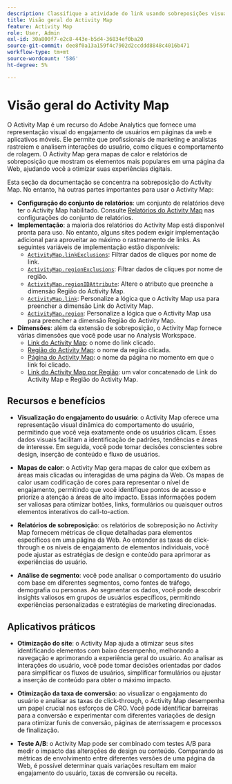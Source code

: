 ```yaml
---
description: Classifique a atividade do link usando sobreposições visuais para monitorar a participação do público-alvo nas páginas da Web.
title: Visão geral do Activity Map
feature: Activity Map
role: User, Admin
exl-id: 30a800f7-e2c8-443e-b5d4-36834ef0ba20
source-git-commit: dee8f0a13a159f4c7902d2ccddd8848c4016b471
workflow-type: tm+mt
source-wordcount: '586'
ht-degree: 5%

---
```


# Visão geral do Activity Map

O Activity Map é um recurso do Adobe Analytics que fornece uma representação visual do engajamento de usuários em páginas da web e aplicativos móveis. Ele permite que profissionais de marketing e analistas rastreiem e analisem interações do usuário, como cliques e comportamento de rolagem. O Activity Map gera mapas de calor e relatórios de sobreposição que mostram os elementos mais populares em uma página da Web, ajudando você a otimizar suas experiências digitais.

Esta seção da documentação se concentra na sobreposição do Activity Map. No entanto, há outras partes importantes para usar o Activity Map:

* **Configuração do conjunto de relatórios**: um conjunto de relatórios deve ter o Activity Map habilitado. Consulte [Relatórios do Activity Map](/help/admin/admin/c-manage-report-suites/c-edit-report-suites/activity-map.md) nas configurações do conjunto de relatórios.
* **Implementação**: a maioria dos relatórios do Activity Map está disponível pronta para uso. No entanto, alguns sites podem exigir implementação adicional para aproveitar ao máximo o rastreamento de links. As seguintes variáveis de implementação estão disponíveis:
   * [`ActivityMap.linkExclusions`](/help/implement/vars/config-vars/activitymap-linkexclusions.md): Filtrar dados de cliques por nome de link.
   * [`ActivityMap.regionExclusions`](/help/implement/vars/config-vars/activitymap-regionexclusions.md): Filtrar dados de cliques por nome de região.
   * [`ActivityMap.regionIDAttribute`](/help/implement/vars/config-vars/activitymap-regionidattribute.md): Altere o atributo que preenche a dimensão Região do Activity Map.
   * [`ActivityMap.link`](/help/implement/vars/functions/activitymap-link.md): Personalize a lógica que o Activity Map usa para preencher a dimensão Link do Activity Map.
   * [`ActivityMap.region`](/help/implement/vars/functions/activitymap-region.md): Personalize a lógica que o Activity Map usa para preencher a dimensão Região do Activity Map.
* **Dimensões**: além da extensão de sobreposição, o Activity Map fornece várias dimensões que você pode usar no Analysis Workspace.
   * [Link do Activity Map](/help/components/dimensions/activity-map-link.md): o nome do link clicado.
   * [Região do Activity Map](/help/components/dimensions/activity-map-region.md): o nome da região clicada.
   * [Página do Activity Map](/help/components/dimensions/activity-map-page.md): o nome da página no momento em que o link foi clicado.
   * [Link do Activity Map por Região](/help/components/dimensions/activity-map-link-by-region.md): um valor concatenado de Link do Activity Map e Região do Activity Map.

## Recursos e benefícios

* **Visualização do engajamento do usuário**: o Activity Map oferece uma representação visual dinâmica do comportamento do usuário, permitindo que você veja exatamente onde os usuários clicam. Esses dados visuais facilitam a identificação de padrões, tendências e áreas de interesse. Em seguida, você pode tomar decisões conscientes sobre design, inserção de conteúdo e fluxo de usuários.

* **Mapas de calor**: o Activity Map gera mapas de calor que exibem as áreas mais clicadas ou interagidas de uma página da Web. Os mapas de calor usam codificação de cores para representar o nível de engajamento, permitindo que você identifique pontos de acesso e priorize a atenção a áreas de alto impacto. Essas informações podem ser valiosas para otimizar botões, links, formulários ou quaisquer outros elementos interativos do call-to-action.

* **Relatórios de sobreposição**: os relatórios de sobreposição no Activity Map fornecem métricas de clique detalhadas para elementos específicos em uma página da Web. Ao entender as taxas de click-through e os níveis de engajamento de elementos individuais, você pode ajustar as estratégias de design e conteúdo para aprimorar as experiências do usuário.

* **Análise de segmento**: você pode analisar o comportamento do usuário com base em diferentes segmentos, como fontes de tráfego, demografia ou personas. Ao segmentar os dados, você pode descobrir insights valiosos em grupos de usuários específicos, permitindo experiências personalizadas e estratégias de marketing direcionadas.

## Aplicativos práticos

* **Otimização do site**: o Activity Map ajuda a otimizar seus sites identificando elementos com baixo desempenho, melhorando a navegação e aprimorando a experiência geral do usuário. Ao analisar as interações do usuário, você pode tomar decisões orientadas por dados para simplificar os fluxos de usuários, simplificar formulários ou ajustar a inserção de conteúdo para obter o máximo impacto.

* **Otimização da taxa de conversão**: ao visualizar o engajamento do usuário e analisar as taxas de click-through, o Activity Map desempenha um papel crucial nos esforços de CRO. Você pode identificar barreiras para a conversão e experimentar com diferentes variações de design para otimizar funis de conversão, páginas de aterrissagem e processos de finalização.

* **Teste A/B**: o Activity Map pode ser combinado com testes A/B para medir o impacto das alterações de design ou conteúdo. Comparando as métricas de envolvimento entre diferentes versões de uma página da Web, é possível determinar quais variações resultam em maior engajamento do usuário, taxas de conversão ou receita.


